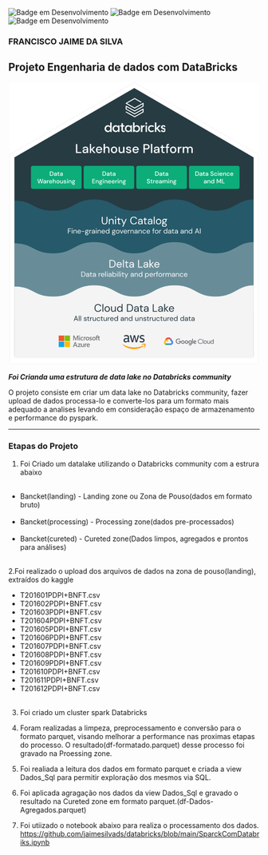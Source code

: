 ![Badge em Desenvolvimento](https://img.shields.io/badge/DataBriks-DataLake-blue)
![Badge em Desenvolvimento](https://img.shields.io/badge/DataBriks-Cluster_Spark-green)
![Badge em Desenvolvimento](https://img.shields.io/badge/DataBriks-Notebook-blue)
### FRANCISCO JAIME DA SILVA


## Projeto Engenharia de dados com DataBricks


<p align="center"><img src="./imagens/Marketecture.svg" width="500"></p>

__*Foi Crianda uma estrutura de data lake no Databricks community*__

O projeto consiste em criar um data lake no Databricks community, fazer upload de dados processa-lo e converte-los para um formato mais adequado a analises levando em consideração espaço de armazenamento e performance do pyspark. 

---

### Etapas do Projeto

1. Foi Criado um datalake  utilizando o Databricks community com a estrura abaixo

<ul>
  <li>Bancket(landing) - Landing zone ou Zona de Pouso(dados em formato bruto)</li>
  <li>Bancket(processing) - Processing zone(dados pre-processados)</li>
  <li>Bancket(cureted) - Cureted zone(Dados limpos, agregados e prontos para análises)</li>  
</ul> 
2.Foi realizado o upload dos arquivos de dados na zona de pouso(landing), extraídos do kaggle

<ul>
  <li>T201601PDPI+BNFT.csv</li>
  <li>T201602PDPI+BNFT.csv</li>
  <li>T201603PDPI+BNFT.csv</li>
  <li>T201604PDPI+BNFT.csv</li> 
  <li>T201605PDPI+BNFT.csv</li>  
  <li>T201606PDPI+BNFT.csv</li>
  <li>T201607PDPI+BNFT.csv</li>
  <li>T201608PDPI+BNFT.csv</li>
  <li>T201609PDPI+BNFT.csv</li>
  <li>T201610PDPI+BNFT.csv</li>
  <li>T201611PDPI+BNFT.csv</li>
  <li>T201612PDPI+BNFT.csv</li>   
</ul> 

3. Foi criado um cluster spark Databricks 

4. Foram realizadas a limpeza, preprocessamento e conversão para o formato parquet, visando melhorar a performance nas proximas etapas do processo. O resultado(df-formatado.parquet) desse processo foi gravado na Proessing zone.

5. Foi realiada a leitura dos dados em formato parquet e criada a view Dados_Sql para permitir exploração dos mesmos via SQL.

6. Foi aplicada agragação nos dados da view Dados_Sql e gravado o resultado na Cureted zone em formato parquet.(df-Dados-Agregados.parquet)

7. Foi utiizado o notebook abaixo para realiza o processamento dos dados.
<https://github.com/jaimesilvads/databricks/blob/main/SparckComDatabriks.ipynb>
